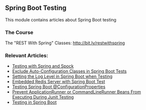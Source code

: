 ## Spring Boot Testing

This module contains articles about Spring Boot testing

### The Course

The "REST With Spring" Classes: http://bit.ly/restwithspring

### Relevant Articles:

- [Testing with Spring and Spock](https://www.nabgc.com/spring-spock-testing)
- [Exclude Auto-Configuration Classes in Spring Boot Tests](https://www.nabgc.com/spring-boot-exclude-auto-configuration-test)
- [Setting the Log Level in Spring Boot when Testing](https://www.nabgc.com/spring-boot-testing-log-level)
- [Embedded Redis Server with Spring Boot Test](https://www.nabgc.com/spring-embedded-redis)
- [Testing Spring Boot @ConfigurationProperties](https://www.nabgc.com/spring-boot-testing-configurationproperties)
- [Prevent ApplicationRunner or CommandLineRunner Beans From Executing During Junit Testing](https://www.nabgc.com/spring-junit-prevent-runner-beans-testing-execution)
- [Testing in Spring Boot](https://www.nabgc.com/spring-boot-testing)
